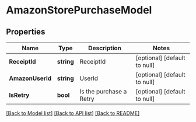 # AmazonStorePurchaseModel

## Properties
Name | Type | Description | Notes
------------ | ------------- | ------------- | -------------
**ReceiptId** | **string** | ReceiptId | [optional] [default to null]
**AmazonUserId** | **string** | UserId | [optional] [default to null]
**IsRetry** | **bool** | Is the purchase a Retry | [optional] [default to null]

[[Back to Model list]](../README.md#documentation-for-models) [[Back to API list]](../README.md#documentation-for-api-endpoints) [[Back to README]](../README.md)


